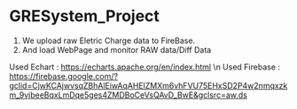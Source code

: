 # GRESystem_Project

1. We upload raw Eletric Charge data to FireBase.
2. And load WebPage and monitor RAW data/Diff Data

Used Echart : https://echarts.apache.org/en/index.html \n
Used Firebase : https://firebase.google.com/?gclid=CjwKCAjwvsqZBhAlEiwAqAHElZMXm6vhFVU75EHxSD2P4w2nmqxzkm_9vjbeeBqxLmDqe5ges4ZMDBoCeVsQAvD_BwE&gclsrc=aw.ds
